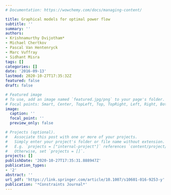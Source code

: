 ```yaml
---
# Documentation: https://wowchemy.com/docs/managing-content/

title: Graphical models for optimal power flow
subtitle: ''
summary: ''
authors:
- Krishnamurthy Dvijotham*
- Michael Chertkov
- Pascal Van Hentenryck
- Marc Vuffray
- Sidhant Misra
tags: []
categories: []
date: '2016-09-13'
lastmod: 2020-10-27T17:35:32Z
featured: false
draft: false

# Featured image
# To use, add an image named `featured.jpg/png` to your page's folder.
# Focal points: Smart, Center, TopLeft, Top, TopRight, Left, Right, BottomLeft, Bottom, BottomRight.
image:
  caption: ''
  focal_point: ''
  preview_only: false

# Projects (optional).
#   Associate this post with one or more of your projects.
#   Simply enter your project's folder or file name without extension.
#   E.g. `projects = ["internal-project"]` references `content/project/deep-learning/index.md`.
#   Otherwise, set `projects = []`.
projects: []
publishDate: '2020-10-27T17:35:31.888947Z'
publication_types:
- '2'
abstract: ''
url_pdf: 'https://link.springer.com/article/10.1007/s10601-016-9253-y'
publication: '*Constraints Journal*'
---
```

